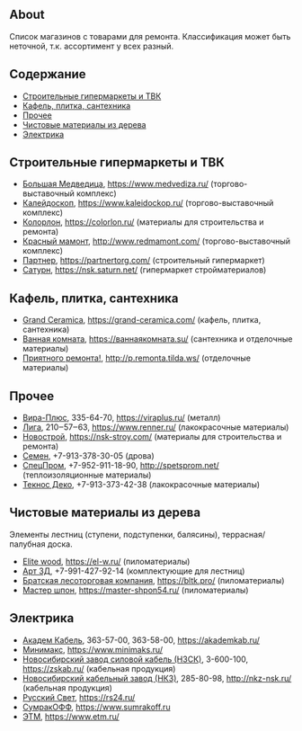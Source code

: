 ## About

Список магазинов с товарами для ремонта. Классификация может быть неточной, т.к. ассортимент у всех разный.

## Содержание

- [Строительные гипермаркеты и ТВК](#строительные-гипермаркеты-и-твк)
- [Кафель, плитка, сантехника](#кафель-плитка-сантехника)
- [Прочее](#прочее)
- [Чистовые материалы из дерева](#чистовые-материалы-из-дерева)
- [Электрика](#электрика)

## Строительные гипермаркеты и ТВК

- [Большая Медведица](https://github.com/contfedorov/sigma-workers/issues/30), https://www.medvediza.ru/ (торгово-выставочный комплекс)
- [Калейдоскоп](https://github.com/contfedorov/sigma-workers/issues/31), https://www.kaleidockop.ru/ (торгово-выставочный комплекс)
- [Колорлон](https://github.com/contfedorov/sigma-workers/issues/34), https://colorlon.ru/ (материалы для строительства и ремонта)
- [Красный мамонт](https://github.com/contfedorov/sigma-workers/issues/93), http://www.redmamont.com/ (торгово-выставочный комплекс)
- [Партнер](https://github.com/contfedorov/sigma-workers/issues/29), https://partnertorg.com/ (строительный гипермаркет)
- [Сатурн](https://github.com/contfedorov/sigma-workers/issues/26), https://nsk.saturn.net/ (гипермаркет стройматериалов)

## Кафель, плитка, сантехника

- [Grand Ceramica](https://github.com/contfedorov/sigma-workers/issues/33), https://grand-ceramica.com/ (кафель, плитка, сантехника)
- [Ванная комната](https://github.com/contfedorov/sigma-workers/issues/32), https://ваннаякомната.su/ (сантехника и отделочные материалы)
- [Приятного ремонта!](https://github.com/contfedorov/sigma-workers/issues/28), http://p.remonta.tilda.ws/ (отделочные материалы)

## Прочее

- [Вира-Плюс](https://github.com/contfedorov/sigma-workers/issues/126), 335-64-70, https://viraplus.ru/ (металл)
- [Лига](https://github.com/contfedorov/sigma-workers/issues/115), 210‒57‒63, https://www.renner.ru/ (лакокрасочные материалы)
- [Новострой](https://github.com/contfedorov/sigma-workers/issues/27), https://nsk-stroy.com/ (материалы для строительства и ремонта)
- [Семен](https://github.com/contfedorov/sigma-workers/issues/125), +7-913-378-30-05 (дрова)
- [СпецПром](https://github.com/contfedorov/sigma-workers/issues/35), +7-952-911-18-90, http://spetsprom.net/ (теплоизоляционные материалы)
- [Текнос Деко](https://github.com/contfedorov/sigma-workers/issues/94), +7-913-373-42-38 (лакокрасочные материалы)

## Чистовые материалы из дерева

Элементы лестниц (ступени, подступенки, балясины), террасная/палубная доска.

- [Elite wood](https://github.com/contfedorov/sigma-workers/issues/110), https://el-w.ru/ (пиломатериалы)
- [Арт 3Д](https://github.com/contfedorov/sigma-workers/issues/121), +7-991-427-92-14 (комплектующие для лестниц)
- [Братская лесоторговая компания](https://github.com/contfedorov/sigma-workers/issues/109), https://bltk.pro/ (пиломатериалы)
- [Мастер шпон](https://github.com/contfedorov/sigma-workers/issues/111), https://master-shpon54.ru/ (пиломатериалы)

## Электрика

- [Академ Кабель](https://github.com/contfedorov/sigma-workers/issues/44), 363-57-00, 363-58-00, https://akademkab.ru/
- [Минимакс](https://github.com/contfedorov/sigma-workers/issues/47), https://www.minimaks.ru/
- [Новосибирский завод силовой кабель (НЗСК)](https://github.com/contfedorov/sigma-workers/issues/95), 3-600-100, https://zskab.ru/ (кабельная продукция)
- [Новосибирский кабельный завод (НКЗ)](https://github.com/contfedorov/sigma-workers/issues/96), 285-80-98, http://nkz-nsk.ru/ (кабельная продукция)
- [Русский Свет](https://github.com/contfedorov/sigma-workers/issues/45), https://rs24.ru/
- [СумракОФФ](https://github.com/contfedorov/sigma-workers/issues/48), https://www.sumrakoff.ru
- [ЭТМ](https://github.com/contfedorov/sigma-workers/issues/46), https://www.etm.ru/


